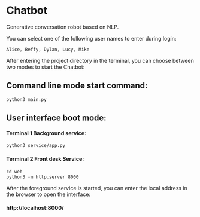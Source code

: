 # Chatbot
Generative conversation robot based on NLP.

You can select one of the following user names to enter during login:

    Alice, Beffy, Dylan, Lucy, Mike

After entering the project directory in the terminal, you can choose between two modes to start the Chatbot:

## Command line mode start command:

    python3 main.py

## User interface boot mode:

#### Terminal 1 Background service:

    python3 service/app.py

#### Terminal 2 Front desk Service:

    cd web
    python3 -m http.server 8000

After the foreground service is started, you can enter the local address in the browser to open the interface:
    
#### http://localhost:8000/
